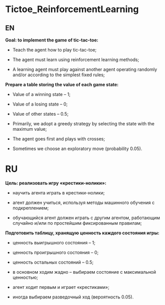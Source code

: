 # Tictoe_ReinforcementLearning

## EN 
**Goal: to implement the game of tic-tac-toe:**

* Teach the agent how to play tic-tac-toe;

* The agent must learn using reinforcement learning methods;

* A learning agent must play against another agent operating randomly and/or according to the simplest fixed rules;

**Prepare a table storing the value of each game state:**

* Value of a winning state – 1;

* Value of a losing state – 0;

* Value of other states – 0.5;

* Primarily, we adopt a greedy strategy by selecting the state with the maximum value;

* The agent goes first and plays with crosses;

* Sometimes we choose an exploratory move (probability 0.05).

# RU

**Цель: реализовать игру «крестики-нолики»:**

  *	научить агента играть в крестики-нолики;

  *	агент должен учиться, используя методы машинного обучения с подкреплением;
  
  *	обучающийся агент должен играть с другим агентом, работающим случайно и/или по простейшим фиксированным правилам;

**Подготовить таблицу, хранящую ценность каждого состояния игры:**

  *	ценность выигрышного состояния – 1;

  * ценность проигрышного состояния – 0;
  
  *	ценность остальных состояний – 0.5;
  
  *	в основном ходим жадно – выбираем состояние с максимальной ценностью;
  
  *	агент ходит первым и играет «крестиками»;
  
  *	иногда выбираем разведочный ход (вероятность 0.05).

